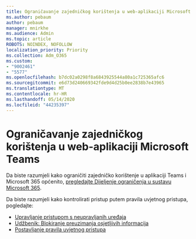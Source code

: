 ```yaml
---
title: Ograničavanje zajedničkog korištenja u web-aplikaciji Microsoft Teams
ms.author: pebaum
author: pebaum
manager: mnirkhe
ms.audience: Admin
ms.topic: article
ROBOTS: NOINDEX, NOFOLLOW
localization_priority: Priority
ms.collection: Adm_O365
ms.custom:
- "9002461"
- "5577"
ms.openlocfilehash: b7dc02a0298f8a6843925544a80a1c725365afc6
ms.sourcegitcommit: e6d73d240669342fde9d4d25b0ee2838b7e43965
ms.translationtype: MT
ms.contentlocale: hr-HR
ms.lasthandoff: 05/14/2020
ms.locfileid: "44235397"
---
```

# <a name="limit-sharing-in-microsoft-teams"></a>Ograničavanje zajedničkog korištenja u web-aplikaciji Microsoft Teams

Da biste razumjeli kako ograničiti zajedničko korištenje u aplikaciji Teams i Microsoft 365 općenito, [pregledajte Dijeljenje ograničenja u sustavu Microsoft 365](https://docs.microsoft.com/microsoft-365/solutions/microsoft-365-limit-sharing?view=o365-worldwide).

Da biste razumjeli kako kontrolirati pristup putem pravila uvjetnog pristupa, pogledajte:

- [Upravljanje pristupom s neupravljanih uređaja](https://docs.microsoft.com/sharepoint/control-access-from-unmanaged-devices)
- [Udžbenik: Blokiranje preuzimanja osjetljivih informacija](https://docs.microsoft.com/cloud-app-security/use-case-proxy-block-session-aad)
- [Postavljanje pravila uvjetnog pristupa](https://docs.microsoft.com/microsoft-365/business/set-up-conditional-access-policies?view=o365-worldwide)
